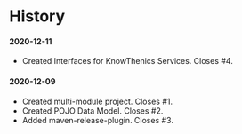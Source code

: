 # History

#### 2020-12-11
* Created Interfaces for KnowThenics Services. Closes #4.

#### 2020-12-09
* Created multi-module project. Closes #1.
* Created POJO Data Model. Closes #2.
* Added maven-release-plugin. Closes #3.
